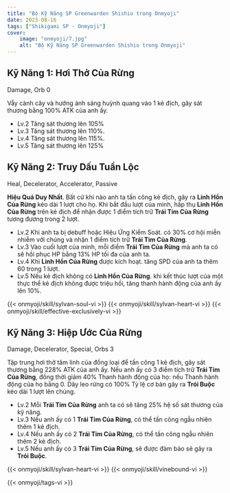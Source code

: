 ```yaml
---
title: "Bộ Kỹ Năng SP Greenwarden Shishio trong Onmyoji"
date: 2023-08-16  
tags: ["Shikigami SP - Onmyoji"]
cover:
    image: "onmyoji/7.jpg" 
    alt: "Bộ Kỹ Năng SP Greenwarden Shishio trong Onmyoji"  
---
```

 
## Kỹ Năng 1: Hơi Thở Của Rừng
Damage, Orb 0

Vẫy cành cây và hướng ánh sáng huỳnh quang vào 1 kẻ địch, gây sát thương bằng 100% ATK của anh ấy.

- Lv.2 Tăng sát thương lên 105%
- Lv.3 Tăng sát thương lên 110%.
- Lv.4 Tăng sát thương lên 115%.
- Lv.5 Tăng sát thương lên 125%

## Kỹ Năng 2: Truy Dấu Tuần Lộc
Heal, Decelerator, Accelerator, Passive

**Hiệu Quả Duy Nhất**. Bất cứ khi nào anh ta tấn công kẻ địch, gây ra **Linh Hồn Của Rừng** kéo dài 1 lượt cho họ. Khi bắt đầu lượt của mình, hấp thụ **Linh Hồn Của Rừng** trên kẻ địch để nhận được 1 điểm tích trữ **Trái Tim Của Rừng** tương đương trong 2 lượt. 

- Lv.2 Khi anh ta bị debuff hoặc Hiệu Ứng Kiểm Soát. có 30% cơ hội miễn nhiễm với chúng và nhận 1 điểm tích trữ **Trái Tim Của Rừng**. 
- Lv.3 Vào cuối lượt của mình, mỗi điểm **Trái Tim Của Rừng** mà anh ta có sẽ hồi phục HP bằng 13% HP tối đa của anh ta.
- Lv.4 Khi **Linh Hồn Của Rừng** được kích hoạt. tăng SPD của anh ta thêm 60 trong 1 lượt.
- Lv.5 Nếu kẻ địch không có **Linh Hồn Của Rừng**. khi kết thúc lượt của một thực thể kẻ địch không được triệu hồi, tăng thanh hành động của anh ấy lên 10%. 

{{< onmyoji/skill/sylvan-soul-vi  >}}
{{< onmyoji/skill/sylvan-heart-vi  >}}
{{< onmyoji/skill/effective-exclusively-vi  >}}

## Kỹ Năng 3: Hiệp Ước Của Rừng
Damage, Decelerator, Special, Orbs 3

Tập trung hơi thở tâm linh của đồng loại để tấn công 1 kẻ địch, gây sát thương bằng 228% ATK của anh ấy. Nếu anh ấy có 3 điểm tích trữ **Trái Tim Của Rừng**, đồng thời giảm 40% Thanh hành động của họ: nếu Thanh hành động của họ bằng 0. Dây leo rừng có 100% Tỷ lệ cơ bản gây ra **Trói Buộc** kéo dài 1 lượt lên chúng.

- Lv.2 Mỗi **Trái Tim Của Rừng** anh ta có sẽ tăng 25% hệ số sát thương của kỹ năng.
- Lv.3 Nếu anh ấy có 1 **Trái Tim Của Rừng**, có thể tấn công ngẫu nhiên thêm 1 kẻ địch. 
- Lv.4 Nếu anh ấy có 2 **Trái Tim Của Rừng**, có thể tấn công ngẫu nhiên thêm 2 kẻ địch.
- Lv.5 Nếu anh ấy có 3 **Trái Tim Của Rừng**, sẽ được đảm bảo sẽ gây ra **Trói Buộc**.

{{< onmyoji/skill/sylvan-heart-vi  >}}
{{< onmyoji/skill/vinebound-vi  >}}

{{< onmyoji/tags-vi >}}